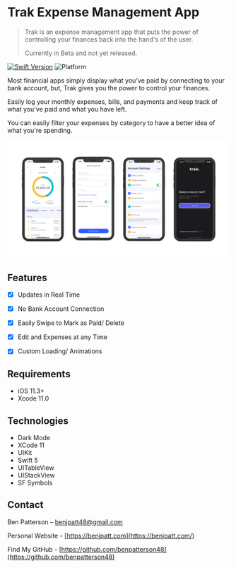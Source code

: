 # Trak Expense Management App
> Trak is an expense management app that puts the power of controlling your finances back into the hand's of the user.
>
> Currently in Beta and not yet released.

[![Swift Version][swift-image]][swift-url]
![Platform](https://img.shields.io/cocoapods/p/LFAlertController.svg?style=flat)


Most financial apps simply display what you've paid by connecting to your bank account, but, Trak gives you the power to control your finances.

Easily log your monthly expenses, bills, and payments and keep track of what you've paid and what you have left.

You can easily filter your expenses by category to have a better idea of what you're spending.

![](trakheader.png)

## Features

- [x] Updates in Real Time
- [x] No Bank Account Connection
- [x] Easily Swipe to Mark as Paid/ Delete
- [x] Edit and Expenses at any Time
- [x] Custom Loading/ Animations


## Requirements

- iOS 11.3+
- Xcode 11.0

## Technologies

- Dark Mode
- XCode 11
- UIKit
- Swift 5
- UITableView
- UIStackView
- SF Symbols

## Contact

Ben Patterson – benjpatt48@gmail.com

Personal Website - [https://benjpatt.com](https://benjpatt.com/)

Find My GitHub - [https://github.com/benpatterson48](https://github.com/benpatterson48)

[swift-image]:https://img.shields.io/badge/swift-5.0-orange.svg
[swift-url]: https://swift.org/

